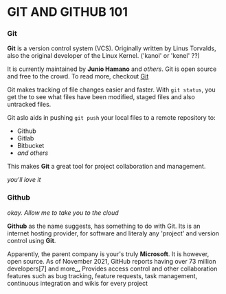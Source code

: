 GIT AND GITHUB 101
==================

### Git

__Git__ is a version control system (VCS). Originally written by Linus Torvalds, also the original developer
of the Linux Kernel. ('kanol' or 'kenel' ??)

It is currently maintained by __Junio Hamano__ and _others_. Git is open source and free to the crowd.
To read more, checkout [Git](https://en.wikipedia.org/wiki/Git)

Git makes tracking of file changes easier and faster. With `git status`, you get the to see what files have 
been modified, staged files and also untracked files.

Git aslo aids in pushing `git push` your local files to a remote repository to:
+ Github
+ Gitlab
+ Bitbucket
+ _and others_

This makes __Git__ a great tool for project collaboration and management.

_you'll love it_

### Github

_okay. Allow me to take you to the cloud_

__Github__ as the name suggests, has something to do with Git. Its is an internet hosting provider, for software and literaly any 'project' and version control using __Git__.

Apparently, the parent company is your's truly **Microsoft**. It is however, open source. As of November 2021, GitHub reports having over 73 million developers[7] and more[...](https://en.wikipedia.org/wiki/GitHub)
Provides access control and other collaboration features such as bug tracking, feature requests, task management, continuous integration and wikis for every project

